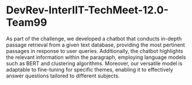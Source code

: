 # DevRev-InterIIT-TechMeet-12.0-Team99

As part of the challenge, we developed a chatbot that conducts in-depth passage retrieval from a given text database, providing the most pertinent passages in response to user queries. Additionally, the chatbot highlights the relevant information within the paragraph, employing language models such as BERT and clustering algorithms. Moreover, our versatile model is adaptable to fine-tuning for specific themes, enabling it to effectively answer questions tailored to different subjects.
